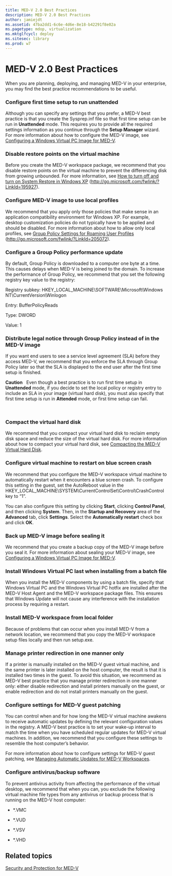 ```yaml
---
title: MED-V 2.0 Best Practices
description: MED-V 2.0 Best Practices
author: jamiejdt
ms.assetid: 47ba2dd1-6c6e-4d6e-8e18-b42291f8e02a
ms.pagetype: mdop, virtualization
ms.mktglfcycl: deploy
ms.sitesec: library
ms.prod: w7
---
```



# MED-V 2.0 Best Practices


When you are planning, deploying, and managing MED-V in your enterprise, you may find the best practice recommendations to be useful.

### Configure first time setup to run unattended

Although you can specify any settings that you prefer, a MED-V best practice is that you create the Sysprep.inf file so that first time setup can be run in **Unattended** mode. This requires you to provide all the required settings information as you continue through the **Setup Manager** wizard. For more information about how to configure the MED-V image, see [Configuring a Windows Virtual PC Image for MED-V](configuring-a-windows-virtual-pc-image-for-med-v.md).

### Disable restore points on the virtual machine

Before you create the MED-V workspace package, we recommend that you disable restore points on the virtual machine to prevent the differencing disk from growing unbounded. For more information, see [How to turn off and turn on System Restore in Windows XP](http://go.microsoft.com/fwlink/?LinkId=195927) (http://go.microsoft.com/fwlink/?LinkId=195927).

### Configure MED-V image to use local profiles

We recommend that you apply only those policies that make sense in an application compatibility environment for Windows XP. For example, desktop customization policies do not typically have to be applied and should be disabled. For more information about how to allow only local profiles, see [Group Policy Settings for Roaming User Profiles](http://go.microsoft.com/fwlink/?LinkId=205072) (http://go.microsoft.com/fwlink/?LinkId=205072).

### Configure a Group Policy performance update

By default, Group Policy is downloaded to a computer one byte at a time. This causes delays when MED-V is being joined to the domain. To increase the performance of Group Policy, we recommend that you set the following registry key value to the registry:

Registry subkey: HKEY\_LOCAL\_MACHINE\\SOFTWARE\\Microsoft\\Windows NT\\CurrentVersion\\Winlogon

Entry: BufferPolicyReads

Type: DWORD

Value: 1

### Distribute legal notice through Group Policy instead of in the MED-V image

If you want end users to see a service level agreement (SLA) before they access MED-V, we recommend that you enforce the SLA through Group Policy later so that the SLA is displayed to the end user after the first time setup is finished.

**Caution**  
Even though a best practice is to run first time setup in **Unattended** mode, if you decide to set the local policy or registry entry to include an SLA in your image (virtual hard disk), you must also specify that first time setup is run in **Attended** mode, or first time setup can fail.

 

### Compact the virtual hard disk

We recommend that you compact your virtual hard disk to reclaim empty disk space and reduce the size of the virtual hard disk. For more information about how to compact your virtual hard disk, see [Compacting the MED-V Virtual Hard Disk](compacting-the-med-v-virtual-hard-disk.md).

### Configure virtual machine to restart on blue screen crash

We recommend that you configure the MED-V workspace virtual machine to automatically restart when it encounters a blue screen crash. To configure this setting in the guest, set the AutoReboot value in the HKEY\_LOCAL\_MACHINE\\SYSTEM\\CurrentControlSet\\Control\\CrashControl key to “1”.

You can also configure this setting by clicking **Start**, clicking **Control Panel**, and then clicking **System**. Then, in the **Startup and Recovery** area of the **Advanced** tab, click **Settings**. Select the **Automatically restart** check box and click **OK**.

### Back up MED-V image before sealing it

We recommend that you create a backup copy of the MED-V image before you seal it. For more information about sealing your MED-V image, see [Configuring a Windows Virtual PC Image for MED-V](configuring-a-windows-virtual-pc-image-for-med-v.md).

### Install Windows Virtual PC last when installing from a batch file

When you install the MED-V components by using a batch file, specify that Windows Virtual PC and the Windows Virtual PC hotfix are installed after the MED-V Host Agent and the MED-V workspace package files. This ensures that Windows Update will not cause any interference with the installation process by requiring a restart.

### Install MED-V workspace from local folder

Because of problems that can occur when you install MED-V from a network location, we recommend that you copy the MED-V workspace setup files locally and then run setup.exe.

### <a href="" id="manage-printer-redirection-in-one-manner-only-"></a>Manage printer redirection in one manner only

If a printer is manually installed on the MED-V guest virtual machine, and the same printer is later installed on the host computer, the result is that it is installed two times in the guest. To avoid this situation, we recommend as MED-V best practice that you manage printer redirection in one manner only: either disable redirection and install printers manually on the guest, or enable redirection and do not install printers manually on the guest.

### <a href="" id="configure-settings-for-med-v-guest-patching-"></a>Configure settings for MED-V guest patching

You can control when and for how long the MED-V virtual machine awakens to receive automatic updates by defining the relevant configuration values in the registry. A MED-V best practice is to set your wake-up interval to match the time when you have scheduled regular updates for MED-V virtual machines. In addition, we recommend that you configure these settings to resemble the host computer’s behavior.

For more information about how to configure settings for MED-V guest patching, see [Managing Automatic Updates for MED-V Workspaces](managing-automatic-updates-for-med-v-workspaces.md).

### Configure antivirus/backup software

To prevent antivirus activity from affecting the performance of the virtual desktop, we recommend that when you can, you exclude the following virtual machine file types from any antivirus or backup process that is running on the MED-V host computer:

-   \*.VMC

-   \*.VUD

-   \*.VSV

-   \*.VHD

## Related topics


[Security and Protection for MED-V](security-and-protection-for-med-v.md)

 

 






